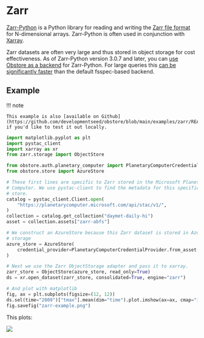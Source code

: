 # Zarr

[Zarr-Python](https://zarr.readthedocs.io/en/stable/index.html) is a Python library for reading and writing the [Zarr file format](https://zarr.dev/) for N-dimensional arrays. Zarr-Python is often used in conjunction with [Xarray](https://xarray.dev/).

Zarr datasets are often very large and thus stored in object storage for cost effectiveness. As of Zarr-Python version 3.0.7 and later, you can [use Obstore as a backend](https://zarr.readthedocs.io/en/stable/user-guide/storage.html#object-store) for Zarr-Python. For large queries this [can be significantly faster](https://github.com/maxrjones/zarr-obstore-performance) than the default fsspec-based backend.

## Example

!!! note

    This example is also [available on Github](https://github.com/developmentseed/obstore/blob/main/examples/zarr/README.md) if you'd like to test it out locally.

```py
import matplotlib.pyplot as plt
import pystac_client
import xarray as xr
from zarr.storage import ObjectStore

from obstore.auth.planetary_computer import PlanetaryComputerCredentialProvider
from obstore.store import AzureStore

# These first lines are specific to Zarr stored in the Microsoft Planetary
# Computer. We use pystac-client to find the metadata for this specific Zarr
# store.
catalog = pystac_client.Client.open(
    "https://planetarycomputer.microsoft.com/api/stac/v1/",
)
collection = catalog.get_collection("daymet-daily-hi")
asset = collection.assets["zarr-abfs"]

# We construct an AzureStore because this Zarr dataset is stored in Azure
# storage
azure_store = AzureStore(
    credential_provider=PlanetaryComputerCredentialProvider.from_asset(asset),
)

# Next we use the Zarr ObjectStorage adapter and pass it to xarray.
zarr_store = ObjectStore(azure_store, read_only=True)
ds = xr.open_dataset(zarr_store, consolidated=True, engine="zarr")

# And plot with matplotlib
fig, ax = plt.subplots(figsize=(12, 12))
ds.sel(time="2009")["tmax"].mean(dim="time").plot.imshow(ax=ax, cmap="inferno")
fig.savefig("zarr-example.png")
```

This plots:

![](../assets/zarr-example.png)
